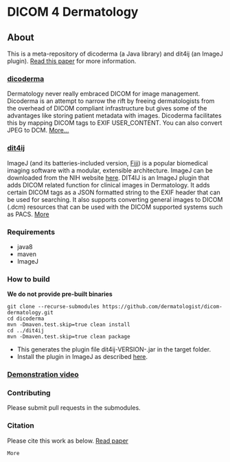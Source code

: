 # DICOM 4 Dermatology

## About
This is a meta-repository of dicoderma (a Java library) and dit4ij (an ImageJ plugin). [Read this paper]() for more information.

### [dicoderma](https://github.com/dermatologist/dicoderma)
Dermatology never really embraced DICOM for image management. Dicoderma is an attempt to narrow the rift by freeing dermatologists from the overhead of DICOM compliant infrastructure but gives some of the advantages like storing patient metadata with images. Dicoderma facilitates this by mapping DICOM tags to EXIF USER_CONTENT. You can also convert JPEG to DCM.  [More...](https://github.com/dermatologist/dicoderma)

### [dit4ij](https://github.com/dermatologist/dit4ij)
ImageJ (and its batteries-included version, [Fiji](https://fiji.sc/)) is a popular biomedical imaging software with a modular, extensible architecture. ImageJ can be downloaded from the NIH website [here](https://imagej.nih.gov/ij/download.html). DIT4IJ is an ImageJ plugin that adds DICOM related function for clinical images in Dermatology. It adds certain DICOM tags as a JSON formatted string to the EXIF header that can be used for searching. It also supports converting general images to DICOM (.dcm) resources that can be used with the DICOM supported systems such as PACS. [More](https://github.com/dermatologist/dit4ij)

### Requirements
* java8
* maven
* ImageJ

### How to build
**We do not provide pre-built binaries**
```
git clone --recurse-submodules https://github.com/dermatologist/dicom-dermatology.git
cd dicoderma
mvn -Dmaven.test.skip=true clean install
cd ../dit4ij
mvn -Dmaven.test.skip=true clean package
```
* This generates the plugin file dit4ij-VERSION-.jar in the target folder.
* Install the plugin in ImageJ as described [here](https://imagej.net/Installing_3rd_party_plugins).

### [Demonstration video]()

### Contributing
Please submit pull requests in the submodules.

### Citation
Please cite this work as below. [Read paper]()

```
More
```
